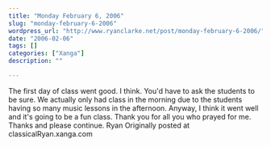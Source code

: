 ```yaml
---
title: "Monday February 6, 2006"
slug: "monday-february-6-2006"
wordpress_url: "http://www.ryanclarke.net/post/monday-february-6-2006/"
date: "2006-02-06"
tags: []
categories: ["Xanga"]
description: ""

---
```


The first day of class went good. I think. You'd have to ask the students to be sure. We actually only had class in the morning due to the students having so many music lessons in the afternoon. Anyway, I think it went well and it's going to be a fun class.
Thank you for all you who prayed for me. Thanks and please continue.
Ryan
Originally posted at classicalRyan.xanga.com
